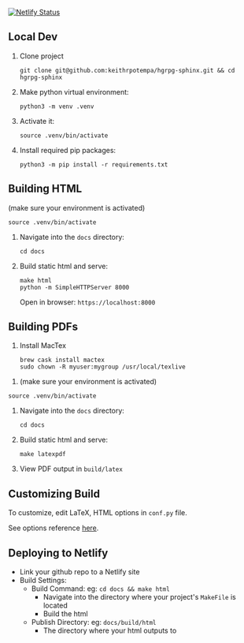 [![Netlify Status](https://api.netlify.com/api/v1/badges/55a7471c-4719-489f-9cdd-a4b247695000/deploy-status)](https://app.netlify.com/sites/hgrpg/deploys)

## Local Dev

1. Clone project

   ```
   git clone git@github.com:keithrpotempa/hgrpg-sphinx.git && cd hgrpg-sphinx
   ```

1. Make python virtual environment:

   ```
   python3 -m venv .venv
   ```

1. Activate it:

   ```
   source .venv/bin/activate
   ```

1. Install required pip packages:
   ```
   python3 -m pip install -r requirements.txt
   ```

## Building HTML

(make sure your environment is activated)

```
source .venv/bin/activate
```

1. Navigate into the `docs` directory:

   ```
   cd docs
   ```

1. Build static html and serve:
   ```
   make html
   python -m SimpleHTTPServer 8000
   ```

   Open in browser: `https://localhost:8000`

## Building PDFs
1. Install MacTex

   ```
   brew cask install mactex
   sudo chown -R myuser:mygroup /usr/local/texlive
   ```

<!-- ONLY IF USING DND TEMPLATE -->

<!-- 1. Install the LaTeX template

   (Instructions copied from the "User install using `TEXMFHOME`" from the template's README [here](https://github.com/rpgtex/DND-5e-LaTeX-Template#readme))

      This will install the template for your current user in one of the following locations: 
      * Linux: `~/.texmf/tex/latex`
      * OS X / macOS: `~/Library/texmf/tex/latex`
      * Windows: `C:\Users\{username}\texmf\tex\latex`

      LaTeX will find the package automatically.

      1. Prepare your `TEXMFHOME` directory.

         ```sh
         mkdir "$(kpsewhich -var-value TEXMFHOME)/tex/latex/"
         ```

      2. Download the [latest release](https://github.com/rpgtex/DND-5e-LaTeX-Template/releases/latest) and extract it in `$TEXMFHOME/tex/latex/`.

         ```sh
         wget https://github.com/rpgtex/DND-5e-LaTeX-Template/archive/master.zip
         unzip -d "$(kpsewhich -var-value TEXMFHOME)/tex/latex/" master.zip
         cd "$(kpsewhich -var-value TEXMFHOME)/tex/latex/"
         mv DND-5e-LaTeX-Template-master dnd 
         ```-->
1. (make sure your environment is activated)

```
source .venv/bin/activate
```

1. Navigate into the `docs` directory:

   ```
   cd docs
   ```

1. Build static html and serve:
   ```
   make latexpdf
   ```

1. View PDF output in `build/latex`


## Customizing Build

To customize, edit LaTeX, HTML options in `conf.py` file.

See options reference [here](https://www.sphinx-doc.org/en/master/usage/configuration.html).

## Deploying to Netlify

- Link your github repo to a Netlify site
- Build Settings:
   - Build Command: eg: `cd docs && make html` 
      - Navigate into the directory where your project's `MakeFile` is located
      - Build the html
   - Publish Directory: eg: `docs/build/html` 
      - The directory where your html outputs to
